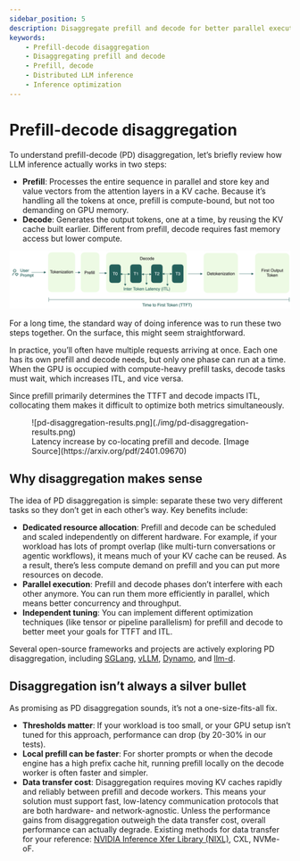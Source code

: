 ```yaml
---
sidebar_position: 5
description: Disaggregate prefill and decode for better parallel execution, resource allocation, and scaling.
keywords:
    - Prefill-decode disaggregation
    - Disaggregating prefill and decode
    - Prefill, decode
    - Distributed LLM inference
    - Inference optimization
---
```


# Prefill-decode disaggregation

To understand prefill-decode (PD) disaggregation, let’s briefly review how LLM inference actually works in two steps:

- **Prefill**: Processes the entire sequence in parallel and store key and value vectors from the attention layers in a KV cache. Because it’s handling all the tokens at once, prefill is compute-bound, but not too demanding on GPU memory.
- **Decode**: Generates the output tokens, one at a time, by reusing the KV cache built earlier. Different from prefill, decode requires fast memory access but lower compute.

![llm-inference-flow.png](./img/llm-inference-flow.png)

For a long time, the standard way of doing inference was to run these two steps together. On the surface, this might seem straightforward.

In practice, you’ll often have multiple requests arriving at once. Each one has its own prefill and decode needs, but only one phase can run at a time. When the GPU is occupied with compute-heavy prefill tasks, decode tasks must wait, which increases ITL, and vice versa.

Since prefill primarily determines the TTFT and decode impacts ITL, collocating them makes it difficult to optimize both metrics simultaneously.

<figure>
![pd-disaggregation-results.png](./img/pd-disaggregation-results.png)
<figcaption>Latency increase by co-locating prefill and decode. [Image Source](https://arxiv.org/pdf/2401.09670)</figcaption>
</figure>

## Why disaggregation makes sense

The idea of PD disaggregation is simple: separate these two very different tasks so they don’t get in each other’s way. Key benefits include:

- **Dedicated resource allocation**: Prefill and decode can be scheduled and scaled independently on different hardware. For example, if your workload has lots of prompt overlap (like multi-turn conversations or agentic workflows), it means much of your KV cache can be reused. As a result, there’s less compute demand on prefill and you can put more resources on decode.
- **Parallel execution**: Prefill and decode phases don’t interfere with each other anymore. You can run them more efficiently in parallel, which means better concurrency and throughput.
- **Independent tuning**: You can implement different optimization techniques (like tensor or pipeline parallelism) for prefill and decode to better meet your goals for TTFT and ITL.

Several open-source frameworks and projects are actively exploring PD disaggregation, including [SGLang](https://github.com/sgl-project/sglang/issues/4655), [vLLM](https://docs.vllm.ai/en/latest/features/disagg_prefill.html), [Dynamo](https://docs.nvidia.com/dynamo/latest/architecture/disagg_serving.html), and [llm-d](https://docs.google.com/document/d/1FNN5snmipaTxEA1FGEeSH7Z_kEqskouKD1XYhVyTHr8/edit?pli=1&tab=t.0).

## Disaggregation isn’t always a silver bullet

As promising as PD disaggregation sounds, it’s not a one-size-fits-all fix.

- **Thresholds matter**: If your workload is too small, or your GPU setup isn’t tuned for this approach, performance can drop (by 20-30% in our tests).
- **Local prefill can be faster**: For shorter prompts or when the decode engine has a high prefix cache hit, running prefill locally on the decode worker is often faster and simpler.
- **Data transfer cost**: Disaggregation requires moving KV caches rapidly and reliably between prefill and decode workers. This means your solution must support fast, low-latency communication protocols that are both hardware- and network-agnostic. Unless the performance gains from disaggregation outweigh the data transfer cost, overall performance can actually degrade. Existing methods for data transfer for your reference: [NVIDIA Inference Xfer Library (NIXL)](https://github.com/ai-dynamo/nixl), CXL, NVMe-oF.